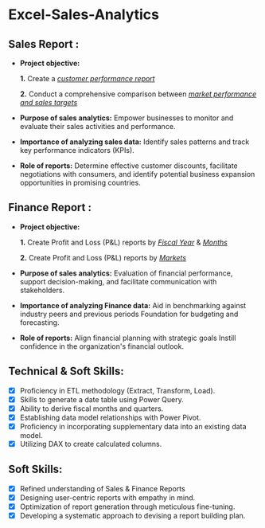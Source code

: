 # Excel-Sales-Analytics

## Sales Report :


- **Project objective:** 

    **1.** Create a _[customer performance report](https://github.com/Sasikumarhateyou/Excel-Sales-Analytics/blob/main/Customer%20Performance%20Report.pdf
)_ 

    **2.** Conduct a comprehensive comparison between _[market performance and sales targets](https://github.com/Sasikumarhateyou/Excel-Sales-Analytics/blob/main/Market%20Performance%20vs%20Target%20Report.pdf.pdf
)_

- **Purpose of sales analytics:** Empower businesses to monitor and evaluate their sales activities and performance.

- **Importance of analyzing sales data:** Identify sales patterns and track key performance indicators (KPIs).

- **Role of reports:** Determine effective customer discounts, facilitate negotiations with consumers, and identify potential business expansion opportunities in promising countries.


## Finance Report :

- **Project objective:** 

    **1.** Create Profit and Loss (P&L) reports by _[Fiscal Year](https://github.com/Sasikumarhateyou/Excel-Sales-Analytics/blob/main/P%26L%20Statement%20by%20Fiscal%20Year.pdf
)_ & _[Months](https://github.com/Sasikumarhateyou/Excel-Sales-Analytics/blob/main/P%26L%20Statement%20by%20Months.pdf.pdf
)_ 

   **2.** Create Profit and Loss (P&L) reports by _[Markets](https://github.com/Sasikumarhateyou/Excel-Sales-Analytics/blob/main/P%26L%20Statement%20by%20Markets.pdf)_

- **Purpose of sales analytics:** Evaluation of financial performance, support decision-making, and facilitate communication with stakeholders.

- **Importance of analyzing Finance data:** Aid in benchmarking against industry peers and previous periods Foundation for budgeting and forecasting.

- **Role of reports:** Align financial planning with strategic goals Instill confidence in the organization's financial outlook.


## Technical & Soft Skills:
- [x]	Proficiency in ETL methodology (Extract, Transform, Load).
- [x]	Skills to generate a date table using Power Query.
- [x]	Ability to derive fiscal months and quarters.
- [x]	Establishing data model relationships with Power Pivot.
- [x]	Proficiency in incorporating supplementary data into an existing data model.
- [x]	Utilizing DAX to create calculated columns.

## Soft Skills:
- [x]	Refined understanding of Sales & Finance Reports
- [x]	Designing user-centric reports with empathy in mind.
- [x]	Optimization of report generation through meticulous fine-tuning.
- [x]	Developing a systematic approach to devising a report building plan.
